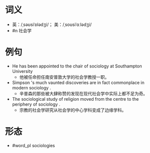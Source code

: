 # 词义
- 英：/ˌsəʊsiˈɒlədʒi/； 美：/ˌsoʊsiˈɑːlədʒi/
- #n 社会学
# 例句
- He has been appointed to the chair of sociology at Southampton University
	- 他被任命担任南安普敦大学的社会学教授一职。
- Simpson 's much vaunted discoveries are in fact commonplace in modern sociology .
	- 辛普森的那些被大肆称赞的发现在现代社会学中实际上都不足为奇。
- The sociological study of religion moved from the centre to the periphery of sociology .
	- 宗教的社会学研究从社会学的中心学科变成了边缘学科。
# 形态
- #word_pl sociologies

